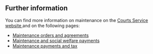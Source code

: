 ##  Further information

You can find more information on maintenance on the [ Courts Service website
](https://services.courts.ie/Family-Law/maintenance) and on the following
pages:

  * [ Maintenance orders and agreements ](/en/birth-family-relationships/separation-and-divorce/maintenance-orders-and-agreements/)
  * [ Maintenance and social welfare payments ](/en/social-welfare/irish-social-welfare-system/means-test-for-social-welfare-payments/maintenance-and-social-welfare-payments/)
  * [ Maintenance payments and tax ](/en/money-and-tax/tax/income-tax-credits-and-reliefs/maintenance-and-tax/)
